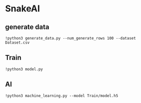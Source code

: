 # SnakeAI

## generate data
```
!python3 generate_data.py --num_generate_rows 100 --dataset Dataset.csv
```

## Train
```
!python3 model.py
```

## AI
```
!python3 machine_learning.py --model Train/model.h5
```
